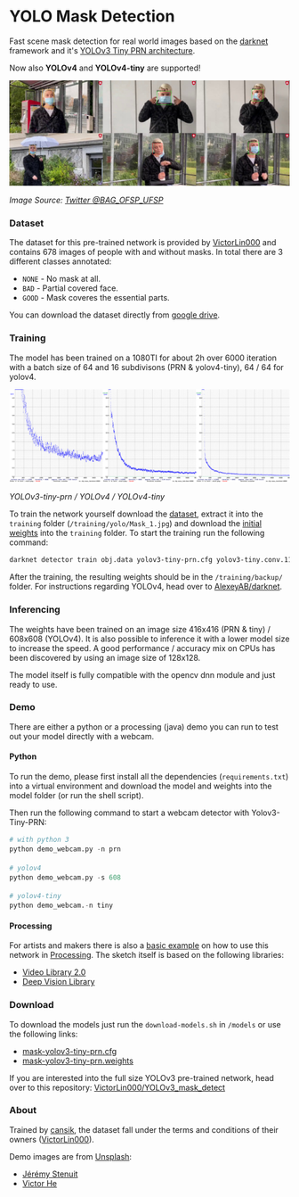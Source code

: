 # YOLO Mask Detection

Fast scene mask detection for real world images based on the [darknet](https://pjreddie.com/darknet/yolo/) framework and it's [YOLOv3 Tiny PRN architecture](https://github.com/WongKinYiu/PartialResidualNetworks). 

Now also **YOLOv4** and **YOLOv4-tiny** are supported!

![Demo](readme/bag.jpg)

*Image Source: [Twitter @BAG_OFSP_UFSP](https://twitter.com/BAG_OFSP_UFSP/status/1321126674692530176)*

### Dataset
The dataset for this pre-trained network is provided by [VictorLin000](https://github.com/VictorLin000/YOLOv3_mask_detect) and contains 678 images of people with and without masks. In total there are 3 different classes annotated:

* `NONE` - No mask at all.
* `BAD` - Partial covered face.
* `GOOD` - Mask coveres the essential parts.

You can download the dataset directly from [google drive](https://drive.google.com/drive/folders/1aAXDTl5kMPKAHE08WKGP2PifIdc21-ZG).

### Training
The model has been trained on a 1080TI for about 2h over 6000 iteration with a batch size of 64 and 16 subdivisons (PRN & yolov4-tiny), 64 / 64 for yolov4.

![Char](readme/chart.png)

*YOLOv3-tiny-prn / YOLOv4 / YOLOv4-tiny*

To train the network yourself download the [dataset](https://drive.google.com/drive/folders/1aAXDTl5kMPKAHE08WKGP2PifIdc21-ZG), extract it into the `training` folder (`/training/yolo/Mask_1.jpg`) and download the [initial weights](https://drive.google.com/file/d/18v36esoXCh-PsOKwyP2GWrpYDptDY8Zf/view) into the `training` folder. To start the training run the following command:

```bash
darknet detector train obj.data yolov3-tiny-prn.cfg yolov3-tiny.conv.11
```

After the training, the resulting weights should be in the `/training/backup/` folder.
For instructions regarding YOLOv4, head over to [AlexeyAB/darknet](https://github.com/AlexeyAB/darknet).

### Inferencing
The weights have been trained on an image size 416x416 (PRN & tiny) / 608x608 (YOLOv4). It is also possible to inference it with a lower model size to increase the speed. A good performance / accuracy mix on CPUs has been discovered by using an image size of 128x128.

The model itself is fully compatible with the opencv dnn module and just ready to use.

### Demo
There are either a python or a processing (java) demo you can run to test out your model directly with a webcam.

#### Python
To run the demo, please first install all the dependencies (`requirements.txt`) into a virtual environment and download the model and weights into the model folder (or run the shell script).

Then run the following command to start a webcam detector with Yolov3-Tiny-PRN:

```python
# with python 3
python demo_webcam.py -n prn

# yolov4
python demo_webcam.py -s 608

# yolov4-tiny
python demo_webcam.-n tiny
```

#### Processing
For artists and makers there is also a [basic example](https://github.com/cansik/yolo-mask-detection/blob/main/MaskP5/MaskP5.pde) on how to use this network in [Processing](https://processing.org/). The sketch itself is based on the following libraries:

* [Video Library 2.0](https://github.com/processing/processing-video)
* [Deep Vision Library](https://github.com/cansik/deep-vision-processing)

### Download
To download the models just run the `download-models.sh` in `/models` or use the following links:

* [mask-yolov3-tiny-prn.cfg](https://github.com/cansik/yolo-mask-detection/releases/download/pre-trained/mask-yolov3-tiny-prn.cfg)
* [mask-yolov3-tiny-prn.weights](https://github.com/cansik/yolo-mask-detection/releases/download/pre-trained/mask-yolov3-tiny-prn.weights)

If you are interested into the full size YOLOv3 pre-trained network, head over to this repository: [VictorLin000/YOLOv3_mask_detect](https://github.com/VictorLin000/YOLOv3_mask_detect)

### About

Trained by [cansik](https://github.com/cansik), the dataset fall under the terms and conditions of their owners ([VictorLin000](https://github.com/VictorLin000)).

Demo images are from [Unsplash](https://unsplash.com/):

* [Jérémy Stenuit](https://unsplash.com/photos/3mErKfgolzM)
* [Victor He](https://unsplash.com/photos/lf1ivjbtF2Q)